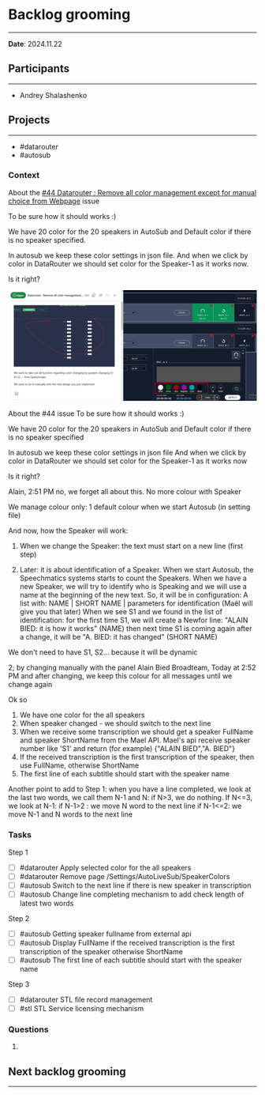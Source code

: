 # Backlog grooming

---

**Date**: 2024.11.22

## Participants

---

- Andrey Shalashenko

## Projects

---

- #datarouter
- #autosub

### Context

About the [#44 Datarouter : Remove all color management except for manual choice from Webpage](https://github.com/BT-Company/stl/issues/44) issue

To be sure how it should works :)

We have 20 color for the 20 speakers in AutoSub and Default color if there is no speaker specified.

In autosub we keep these color settings in json file.
And when we click by color in DataRouter we should set color for the Speaker-1 as it works now.

Is it right?

![scr](../attachments/Screenshot_5587.png)

About the #44 issue
To be sure how it should works :)

We have 20 color for the 20 speakers in AutoSub and Default color if there is no speaker specified

In autosub we keep these color settings in json file
And when we click by color in DataRouter we should set color for the Speaker-1 as it works now

Is it right?

Alain, 2:51 PM
no, we forget all about this. No more colour with Speaker

We manage colour only: 1 default colour when we start Autosub (in setting file)

And now, how the Speaker will work:

1. When we change the Speaker: the text must start on a new line (first step)

2. Later: it is about identification of a Speaker. When we start Autosub, the Speechmatics systems starts to count the Speakers. When we have a new Speaker, we will try to identify who is Speaking and we will use a name at the beginning of the new text. So, it will be in configuration:
   A list with:
   NAME | SHORT NAME | parameters for identification (Maël will give you that later)
   When we see S1 and we found in the list of identification: for the first time S1, we will create a Newfor line: "ALAIN BIED: it is how it works" (NAME) then next time S1 is coming again after a change, it will be "A. BIED: it has changed" (SHORT NAME)

We don't need to have S1, S2... because it will be dynamic

2; by changing manually with the panel
Alain Bied Broadteam, Today at 2:52 PM
and after changing, we keep this colour for all messages until we change again

Ok so

1. We have one color for the all speakers
2. When speaker changed - we should switch to the next line
3. When we receive some transcription we should get a speaker FullName and speaker ShortName from the Mael API.
   Mael's api receive speaker number like 'S1' and return (for example) {"ALAIN BIED","A. BIED"}
4. If the received transcription is the first transcription of the speaker, then use FullName, otherwise ShortName
5. The first line of each subtitle should start with the speaker name

Another point to add to Step 1: when you have a line completed, we look at the last two words, we call them N-1 and N:
if N>3, we do nothing.
If N<=3, we look at N-1:
if N-1>2 : we move N word to the next line
if N-1<=2: we move N-1 and N words to the next line

### Tasks

Step 1

- [ ] #datarouter Apply selected color for the all speakers
- [ ] #datarouter Remove page /Settings/AutoLiveSub/SpeakerColors
- [ ] #autosub Switch to the next line if there is new speaker in transcription
- [ ] #autosub Change line completing mechanism to add check length of latest two words

Step 2

- [ ] #autosub Getting speaker fullname from external api
- [ ] #autosub Display FullName if the received transcription is the first transcription of the speaker otherwise ShortName
- [ ] #autosub The first line of each subtitle should start with the speaker name

Step 3

- [ ] #datarouter STL file record management
- [ ] #stl STL Service licensing mechanism

### Questions

1.

## Next backlog grooming

---
